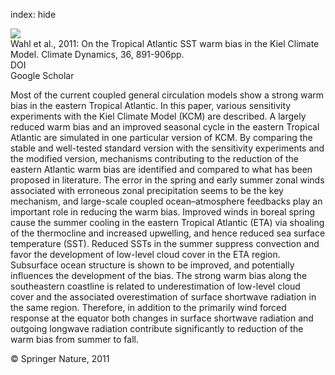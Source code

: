 index: hide

<div class="Citation">
    <div class="Citation-thumb CitationThumb-linked"  data-href="https://doi.org/10.1007/s00382-009-0690-9">
      <img src="https://static.claimspace.cloud/climate-study-static/refs/thumbs/9/Wahl_et_al_2011-thumb.png" />
    </div>

  <div class="Citation-body">
    <div class="Citation-text">Wahl et al., 2011: On the Tropical Atlantic SST warm bias in the Kiel Climate Model. <span class="Article-journal">Climate Dynamics, </span><span class="Article-volume">36, </span>891-906pp.</div>
    <div class="Citation-links">
      <div class="CitationLink" data-href="https://doi.org/10.1007/s00382-009-0690-9">
        <div class="CitationLink-icon CitationLink-Doi"></div>
        <div class="CitationLink-text">DOI</div>
      </div>
      <div class="CitationLink" data-href="https://scholar.google.com/scholar?q=10.1007/s00382-009-0690-9">
        <div class="CitationLink-icon CitationLink-Scholar"></div>
        <div class="CitationLink-text">Google Scholar</div>
      </div>
    </div>
  </div>
</div>

Most of the current coupled general circulation models show a strong warm bias in the eastern Tropical Atlantic. In this paper, various sensitivity experiments with the Kiel Climate Model (KCM) are described. A largely reduced warm bias and an improved seasonal cycle in the eastern Tropical Atlantic are simulated in one particular version of KCM. By comparing the stable and well-tested standard version with the sensitivity experiments and the modified version, mechanisms contributing to the reduction of the eastern Atlantic warm bias are identified and compared to what has been proposed in literature. The error in the spring and early summer zonal winds associated with erroneous zonal precipitation seems to be the key mechanism, and large-scale coupled ocean–atmosphere feedbacks play an important role in reducing the warm bias. Improved winds in boreal spring cause the summer cooling in the eastern Tropical Atlantic (ETA) via shoaling of the thermocline and increased upwelling, and hence reduced sea surface temperature (SST). Reduced SSTs in the summer suppress convection and favor the development of low-level cloud cover in the ETA region. Subsurface ocean structure is shown to be improved, and potentially influences the development of the bias. The strong warm bias along the southeastern coastline is related to underestimation of low-level cloud cover and the associated overestimation of surface shortwave radiation in the same region. Therefore, in addition to the primarily wind forced response at the equator both changes in surface shortwave radiation and outgoing longwave radiation contribute significantly to reduction of the warm bias from summer to fall.

<div class="Citation-copy">
&copy; Springer Nature, 2011
</div>